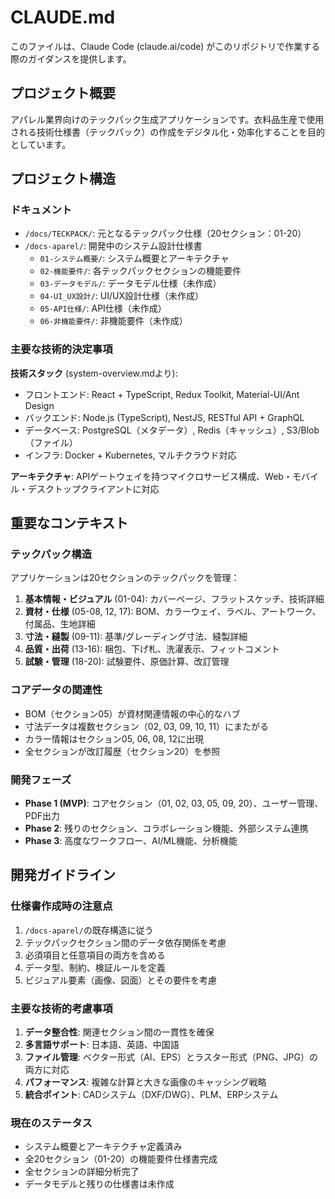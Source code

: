 # CLAUDE.md

このファイルは、Claude Code (claude.ai/code) がこのリポジトリで作業する際のガイダンスを提供します。

## プロジェクト概要

アパレル業界向けのテックパック生成アプリケーションです。衣料品生産で使用される技術仕様書（テックパック）の作成をデジタル化・効率化することを目的としています。

## プロジェクト構造

### ドキュメント
- `/docs/TECKPACK/`: 元となるテックパック仕様（20セクション：01-20）
- `/docs-aparel/`: 開発中のシステム設計仕様書
  - `01-システム概要/`: システム概要とアーキテクチャ
  - `02-機能要件/`: 各テックパックセクションの機能要件
  - `03-データモデル/`: データモデル仕様（未作成）
  - `04-UI_UX設計/`: UI/UX設計仕様（未作成）
  - `05-API仕様/`: API仕様（未作成）
  - `06-非機能要件/`: 非機能要件（未作成）

### 主要な技術的決定事項

**技術スタック** (system-overview.mdより):
- フロントエンド: React + TypeScript, Redux Toolkit, Material-UI/Ant Design
- バックエンド: Node.js (TypeScript), NestJS, RESTful API + GraphQL
- データベース: PostgreSQL（メタデータ）, Redis（キャッシュ）, S3/Blob（ファイル）
- インフラ: Docker + Kubernetes, マルチクラウド対応

**アーキテクチャ**: APIゲートウェイを持つマイクロサービス構成、Web・モバイル・デスクトップクライアントに対応

## 重要なコンテキスト

### テックパック構造
アプリケーションは20セクションのテックパックを管理：
1. **基本情報・ビジュアル** (01-04): カバーページ、フラットスケッチ、技術詳細
2. **資材・仕様** (05-08, 12, 17): BOM、カラーウェイ、ラベル、アートワーク、付属品、生地詳細
3. **寸法・縫製** (09-11): 基準/グレーディング寸法、縫製詳細
4. **品質・出荷** (13-16): 梱包、下げ札、洗濯表示、フィットコメント
5. **試験・管理** (18-20): 試験要件、原価計算、改訂管理

### コアデータの関連性
- BOM（セクション05）が資材関連情報の中心的なハブ
- 寸法データは複数セクション（02, 03, 09, 10, 11）にまたがる
- カラー情報はセクション05, 06, 08, 12に出現
- 全セクションが改訂履歴（セクション20）を参照

### 開発フェーズ
- **Phase 1 (MVP)**: コアセクション（01, 02, 03, 05, 09, 20）、ユーザー管理、PDF出力
- **Phase 2**: 残りのセクション、コラボレーション機能、外部システム連携
- **Phase 3**: 高度なワークフロー、AI/ML機能、分析機能

## 開発ガイドライン

### 仕様書作成時の注意点
1. `/docs-aparel/`の既存構造に従う
2. テックパックセクション間のデータ依存関係を考慮
3. 必須項目と任意項目の両方を含める
4. データ型、制約、検証ルールを定義
5. ビジュアル要素（画像、図面）とその要件を考慮

### 主要な技術的考慮事項
1. **データ整合性**: 関連セクション間の一貫性を確保
2. **多言語サポート**: 日本語、英語、中国語
3. **ファイル管理**: ベクター形式（AI、EPS）とラスター形式（PNG、JPG）の両方に対応
4. **パフォーマンス**: 複雑な計算と大きな画像のキャッシング戦略
5. **統合ポイント**: CADシステム（DXF/DWG）、PLM、ERPシステム

### 現在のステータス
- システム概要とアーキテクチャ定義済み
- 全20セクション（01-20）の機能要件仕様書完成
- 全セクションの詳細分析完了
- データモデルと残りの仕様書は未作成